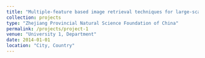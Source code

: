```yaml
---
title: "Multiple-feature based image retrieval techniques for large-scale visual localization"
collection: projects
type: "Zhejiang Provincial Natural Science Foundation of China"
permalink: /projects/project-1
venue: "University 1, Department"
date: 2014-01-01
location: "City, Country"
---
```


<!-- This is a description of a teaching experience. You can use markdown like any other post.

Heading 1
======

Heading 2
======

Heading 3
====== -->